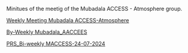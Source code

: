 Minitues of the meetig of the Mubadala ACCESS - Atmosphere group.


[Weekly Meeting Mubadala ACCESS-Atmosphere](https://docs.google.com/document/d/1xCSmSpWeJ_CGb0pLq9wHsEHTevpHDF48kNFCESWV6Rg/edit?usp=drive_link)


[By-Weekly Mubadala_AACCEES](https://docs.google.com/document/d/1fAS4GO7iarHz_SvEGOrvBNBYelg4awU9S3RMRIJjHC8/edit?usp=drive_link)

[PRS_Bi-weekly MACCESS-24-07-2024](https://nyu.box.com/s/0qlieyeaslqy0r2pd9a38beelp91ifei)
